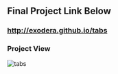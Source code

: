 ## Final Project Link Below
### http://exodera.github.io/tabs

### Project View
![tabs](https://user-images.githubusercontent.com/96663869/204265446-8c275298-334a-4fbd-b10c-0368084a0764.jpg)
